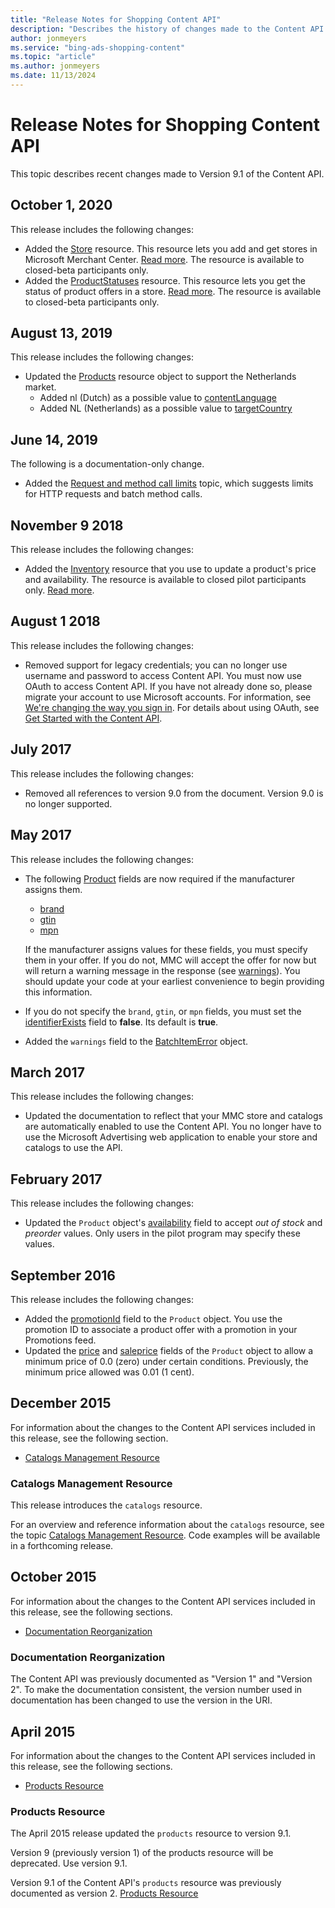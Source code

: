 ```yaml
---
title: "Release Notes for Shopping Content API"
description: "Describes the history of changes made to the Content API."
author: jonmeyers
ms.service: "bing-ads-shopping-content"
ms.topic: "article"
ms.author: jonmeyers
ms.date: 11/13/2024
---
```


# Release Notes for Shopping Content API

This topic describes recent changes made to Version 9.1 of the Content API.


## October 1, 2020

This release includes the following changes:

- Added the [Store](store-resource.md) resource. This resource lets you add and get stores in Microsoft Merchant Center. [Read more](manage-stores.md). The resource is available to closed-beta participants only. 
- Added the [ProductStatuses](productstatus-resource.md) resource. This resource lets you get the status of product offers in a store. [Read more](product-offer-statuses.md). The resource is available to closed-beta participants only. 


## August 13, 2019

This release includes the following changes:

- Updated the [Products](products-resource.md) resource object to support the Netherlands market.  
  - Added nl (Dutch) as a possible value to [contentLanguage](products-resource.md#contentlanguage)
  - Added NL (Netherlands) as a possible value to [targetCountry](products-resource.md#targetcountry)

## June 14, 2019

The following is a documentation-only change.

- Added the [Request and method call limits](request-method-limits.md) topic, which suggests limits for HTTP requests and batch method calls.


## November 9 2018

This release includes the following changes:

- Added the [Inventory](inventory-resource.md) resource that you use to update a product's price and availability. The resource is available to closed pilot participants only. [Read more](manage-product-pricing.md).


## August 1 2018

This release includes the following changes:

- Removed support for legacy credentials; you can no longer use username and password to access Content API. You must now use OAuth to access Content API. If you have not already done so, please migrate your account to use Microsoft accounts. For information, see [We're changing the way you sign in](https://help.ads.microsoft.com/#apex/3/en/ext50875/-1/en-us). For details about using OAuth, see [Get Started with the Content API](get-started.md).


## July 2017

This release includes the following changes:

- Removed all references to version 9.0 from the document. Version 9.0 is no longer supported. 

## <a name="may2017"></a>May 2017
This release includes the following changes:

- The following [Product](~/shopping-content/products-resource.md#product) fields are now required if the manufacturer assigns them.  
  
  - [brand](~/shopping-content/products-resource.md#brand) 
  - [gtin](~/shopping-content/products-resource.md#gtin) 
  - [mpn](~/shopping-content/products-resource.md#mpn)  
  
  If the manufacturer assigns values for these fields, you must specify them in your offer. If you do not, MMC will accept the offer for now but will return a warning message in the response (see [warnings](~/shopping-content/products-resource.md#warnings)). You should update your code at your earliest convenience to begin providing this information.  
  
- If you do not specify the `brand`, `gtin`, or `mpn` fields, you must set the [identifierExists](~/shopping-content/products-resource.md#identifierexists) field to **false**. Its default is **true**.  
  
- Added the `warnings` field to the [BatchItemError](~/shopping-content/products-resource.md#batchitemerror) object.

 
## <a name="march2017"></a>March 2017
This release includes the following changes:

- Updated the documentation to reflect that your MMC store and catalogs are automatically enabled to use the Content API. You no longer have to use the Microsoft Advertising web application to enable your store and catalogs to use the API.  

## <a name="february2017"></a>February 2017
This release includes the following changes:

- Updated the `Product` object's [availability](../shopping-content/products-resource.md#availability) field to accept *out of stock* and *preorder* values. Only users in the pilot program may specify these values.


## <a name="september2016"></a>September 2016
This release includes the following changes:

- Added the [promotionId](../shopping-content/products-resource.md#promotionid) field to the `Product` object. You use the promotion ID to associate a product offer with a promotion in your Promotions feed.
- Updated the [price](../shopping-content/products-resource.md#price) and [saleprice](../shopping-content/products-resource.md#saleprice) fields of the `Product` object to allow a minimum price of 0.0 (zero) under certain conditions. Previously, the minimum price allowed was 0.01 (1 cent).
 
## <a name="december2015"></a>December 2015
For information about the changes to the Content API  services included in this release, see the following section.

-   [Catalogs Management Resource](#catalogsmanagement)

### <a name="catalogsmanagement"></a>Catalogs Management Resource
This release introduces the `catalogs` resource.

For an overview and reference information about the `catalogs` resource, see the topic [Catalogs Management Resource](../shopping-content/catalogs-resource.md). Code examples will be available in a forthcoming release.

## <a name="october2015"></a>October 2015
For information about the changes to the Content API  services included in this release, see the following sections.

-   [Documentation Reorganization](#docreorg-october2015)

### <a name="docreorg-october2015"></a>Documentation Reorganization
The Content API was previously documented as "Version 1" and "Version 2". To make the documentation consistent, the version number used in documentation has been changed to use the version in the URI.

## <a name="april2015"></a>April 2015
For information about the changes to the Content API  services included in this release, see the following sections.

-   [Products Resource](#productresource-april2015)

### <a name="productresource-april2015"></a>Products Resource
The April 2015 release updated the `products` resource to version 9.1.

Version 9 (previously version 1) of the products resource will be deprecated. Use version 9.1.

Version 9.1 of the Content API's `products` resource was previously documented as version 2. [Products Resource](../shopping-content/products-resource.md)


